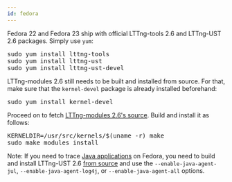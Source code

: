 ```yaml
---
id: fedora
---
```


Fedora 22 and Fedora 23 ship with official LTTng-tools 2.6 and
LTTng-UST 2.6 packages. Simply use `yum`:

<pre class="term">
sudo yum install lttng-tools
sudo yum install lttng-ust
sudo yum install lttng-ust-devel
</pre>

LTTng-modules 2.6 still needs to be built and installed from source. For
that,  make sure that the `kernel-devel` package is already installed
beforehand:

<pre class="term">
sudo yum install kernel-devel
</pre>

Proceed on to fetch
[LTTng-modules 2.6's source](#doc-building-from-source). Build and
install it as follows:

<pre class="term">
KERNELDIR=/usr/src/kernels/$(uname -r) make
sudo make modules_install
</pre>

<div class="tip">
<p>
  <span class="t">Note:</span> If you need to trace
  <a href="#doc-java-application" class="int">Java applications</a> on
  Fedora, you need to build and install LTTng-UST 2.6
  <a href="#doc-building-from-source" class="int">from source</a> and
  use the <code>--enable-java-agent-jul</code>,
  <code>--enable-java-agent-log4j</code>, or
  <code>--enable-java-agent-all</code> options.
</p>
</div>
